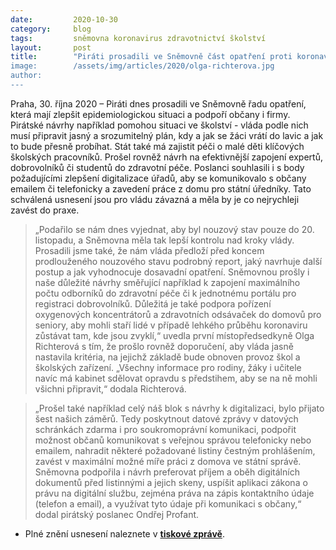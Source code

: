 ```yaml
---
date:         2020-10-30
category:     blog
tags:         sněmovna koronavirus zdravotnictví školství
layout:       post
title:        "Piráti prosadili ve Sněmovně část opatření proti koronaviru. Mají zmírnit krizi a ulevit školám, zdravotnímu systému i lépe ochránit občany 
image:        /assets/img/articles/2020/olga-richterova.jpg
author:       
--- 
```



 

Praha, 30. října 2020 – Piráti dnes prosadili ve Sněmovně řadu opatření, která mají zlepšit epidemiologickou situaci a  podpoří občany i  firmy. Pirátské návrhy například pomohou situaci ve školství - vláda podle nich musí připravit jasný a srozumitelný plán, kdy a jak se žáci vrátí do lavic a jak to bude přesně probíhat. Stát také má zajistit péči o malé děti klíčových školských pracovníků.  Prošel rovněž návrh na efektivnější zapojení expertů, dobrovolníků či studentů do zdravotní péče. Poslanci souhlasili i s body požadujícími zlepšení digitalizace úřadů, aby se komunikovalo s občany emailem či telefonicky a zavedení práce z domu pro státní úředníky.  Tato schválená usnesení jsou pro vládu závazná a měla by je co nejrychleji zavést do praxe.

> „Podařilo se nám dnes vyjednat, aby byl nouzový stav pouze do 20. listopadu, a Sněmovna měla tak lepší kontrolu nad kroky vlády. Prosadili jsme také, že nám vláda předloží před koncem prodlouženého nouzového stavu podrobný report, jaký navrhuje další postup a jak vyhodnocuje dosavadní opatření. Sněmovnou prošly i naše důležité návrhy směřující například k zapojení maximálního počtu odborníků do zdravotní péče či k jednotnému portálu pro registraci dobrovolníků. Důležitá je také podpora pořízení oxygenových koncentrátorů a zdravotních odsávaček do domovů pro seniory, aby mohli staří lidé v případě lehkého průběhu koronaviru zůstávat tam, kde jsou zvyklí,“ uvedla první místopředsedkyně Olga Richterová s tím, že prošlo rovněž doporučení, aby vláda jasně nastavila kritéria, na jejichž základě bude obnoven provoz škol a školských zařízení. „Všechny informace pro rodiny, žáky i učitele navíc má kabinet sdělovat opravdu s předstihem, aby se na ně mohli všichni připravit,“ dodala Richterová.

> „Prošel také například celý náš blok s návrhy k digitalizaci, bylo přijato šest našich záměrů. Tedy poskytnout datové zprávy v datových schránkách zdarma i pro soukromoprávní komunikaci, podpořit možnost občanů komunikovat s veřejnou správou telefonicky nebo emailem, nahradit některé požadované listiny čestným prohlášením, zavést v maximální možné míře práci z domova ve státní správě. Sněmovna podpořila i návrh preferovat příjem a oběh digitálních dokumentů před listinnými a jejich skeny, uspíšit aplikaci zákona o právu na digitální službu, zejména práva na zápis kontaktního údaje (telefon a email), a využívat tyto údaje při komunikaci s občany,“ dodal pirátský poslanec Ondřej Profant.

 

* Plné znění usnesení naleznete v **[tiskové zprávě](https://www.pirati.cz/tiskove-zpravy/opatreni-na-zbrzdeni-pandemie.html)**. 
